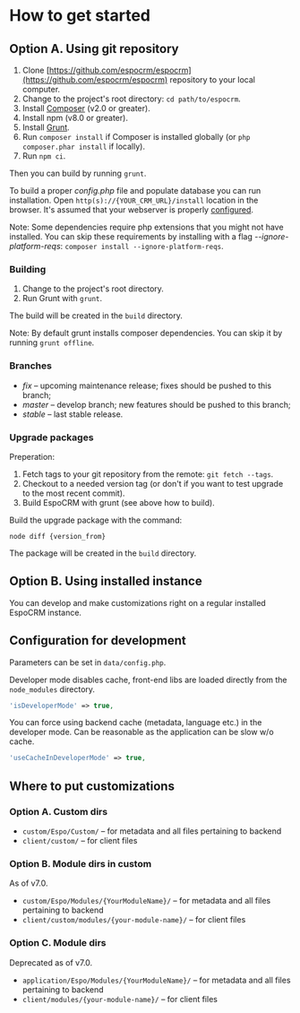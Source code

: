 # How to get started

## Option A. Using git repository

1. Clone [https://github.com/espocrm/espocrm](https://github.com/espocrm/espocrm) repository to your local computer.
2. Change to the project's root directory: `cd path/to/espocrm`.
3. Install [Composer](https://getcomposer.org/doc/00-intro.md) (v2.0 or greater).
4. Install npm (v8.0 or greater).
5. Install [Grunt](https://gruntjs.com/installing-grunt).
6. Run `composer install` if Composer is installed globally (or `php composer.phar install` if locally).
7. Run `npm ci`.

Then you can build by running `grunt`.

To build a proper _config.php_ file and populate database you can run installation. Open `http(s)://{YOUR_CRM_URL}/install` location in the browser. It's assumed that your webserver is properly [configured](../administration/server-configuration.md).

Note: Some dependencies require php extensions that you might not have installed. You can skip these requirements by installing with a flag _--ignore-platform-reqs_: `composer install --ignore-platform-reqs`.

### Building

1. Change to the project's root directory.
2. Run Grunt with `grunt`.

The build will be created in the `build` directory.

Note: By default grunt installs composer dependencies. You can skip it by running `grunt offline`.

### Branches

-   _fix_ – upcoming maintenance release; fixes should be pushed to this branch;
-   _master_ – develop branch; new features should be pushed to this branch;
-   _stable_ – last stable release.

### Upgrade packages

Preperation:

1. Fetch tags to your git repository from the remote: `git fetch --tags`.
2. Checkout to a needed version tag (or don't if you want to test upgrade to the most recent commit).
3. Build EspoCRM with grunt (see above how to build).

Build the upgrade package with the command:

```
node diff {version_from}
```

The package will be created in the `build` directory.

## Option B. Using installed instance

You can develop and make customizations right on a regular installed EspoCRM instance.

## Configuration for development

Parameters can be set in `data/config.php`.

Developer mode disables cache, front-end libs are loaded directly from the `node_modules` directory.

```php
'isDeveloperMode' => true,
```

You can force using backend cache (metadata, language etc.) in the developer mode. Can be reasonable as the application can be slow w/o cache.

```php
'useCacheInDeveloperMode' => true,
```

## Where to put customizations

### Option A. Custom dirs

-   `custom/Espo/Custom/` – for metadata and all files pertaining to backend
-   `client/custom/` – for client files

### Option B. Module dirs in custom

As of v7.0.

-   `custom/Espo/Modules/{YourModuleName}/` – for metadata and all files pertaining to backend
-   `client/custom/modules/{your-module-name}/` – for client files

### Option C. Module dirs

Deprecated as of v7.0.

-   `application/Espo/Modules/{YourModuleName}/` – for metadata and all files pertaining to backend
-   `client/modules/{your-module-name}/` – for client files
